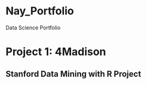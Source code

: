 # Nay_Portfolio
Data Science Portfolio


# Project 1: 4Madison
## Stanford Data Mining with R Project
